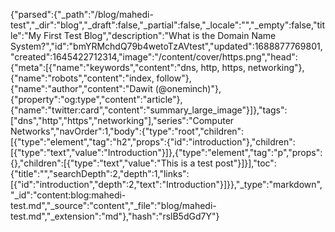 {"parsed":{"_path":"/blog/mahedi-test","_dir":"blog","_draft":false,"_partial":false,"_locale":"","_empty":false,"title":"My First Test Blog","description":"What is the Domain Name System?","id":"bmYRMchdQ79b4wetoTzAVtest","updated":1688877769801,"created":1645422712314,"image":"/content/cover/https.png","head":{"meta":[{"name":"keywords","content":"dns, http, https, networking"},{"name":"robots","content":"index, follow"},{"name":"author","content":"Dawit (@oneminch)"},{"property":"og:type","content":"article"},{"name":"twitter:card","content":"summary_large_image"}]},"tags":["dns","http","https","networking"],"series":"Computer Networks","navOrder":1,"body":{"type":"root","children":[{"type":"element","tag":"h2","props":{"id":"introduction"},"children":[{"type":"text","value":"Introduction"}]},{"type":"element","tag":"p","props":{},"children":[{"type":"text","value":"This is a test post"}]}],"toc":{"title":"","searchDepth":2,"depth":1,"links":[{"id":"introduction","depth":2,"text":"Introduction"}]}},"_type":"markdown","_id":"content:blog:mahedi-test.md","_source":"content","_file":"blog/mahedi-test.md","_extension":"md"},"hash":"rslB5dGd7Y"}